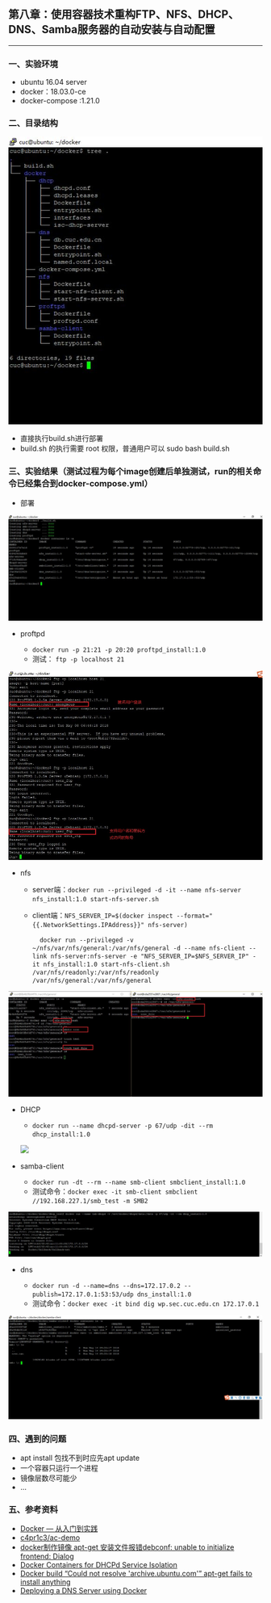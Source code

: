 ## 第八章：使用容器技术重构FTP、NFS、DHCP、DNS、Samba服务器的自动安装与自动配置

----------

### 一、实验环境

* ubuntu 16.04 server 
* docker：18.03.0-ce
* docker-compose :1.21.0

### 二、目录结构

 ![11](HW8_img/11.JPG)

* 直接执行build.sh进行部署
* build.sh 的执行需要 root 权限，普通用户可以 sudo bash build.sh

### 三、实验结果（测试过程为每个image创建后单独测试，run的相关命令已经集合到docker-compose.yml）

* 部署

 ![12](HW8_img/12.JPG)


* proftpd

	* `docker run -p 21:21 -p 20:20 proftpd_install:1.0`
	* 测试： `ftp -p localhost 21`

 ![5](HW8_img/5.JPG)

* nfs
	
	* server端：`docker run --privileged -d -it --name nfs-server nfs_install:1.0 start-nfs-server.sh`
	* client端：`NFS_SERVER_IP=$(docker inspect --format="{{.NetworkSettings.IPAddress}}" nfs-server)`

    		docker run --privileged -v ~/nfs/var/nfs/general:/var/nfs/general -d --name nfs-client --link nfs-server:nfs-server -e "NFS_SERVER_IP=$NFS_SERVER_IP" -it nfs_install:1.0 start-nfs-client.sh /var/nfs/readonly:/var/nfs/readonly /var/nfs/general:/var/nfs/general
     

 ![6](HW8_img/6.JPG)

* DHCP

	* `docker run --name dhcpd-server -p 67/udp -dit --rm dhcp_install:1.0`

	![](https://i.imgur.com/UI1kc6v.jpg)

	

* samba-client

	* `docker run -dt --rm --name smb-client smbclient_install:1.0`
	* 测试命令：`docker exec -it smb-client smbclient //192.168.227.1/smb_test -m SMB2`


 ![8](HW8_img/8.JPG)

	

* dns

	* `docker run -d --name=dns --dns=172.17.0.2 --publish=172.17.0.1:53:53/udp dns_install:1.0`
	* 测试命令：`docker exec -it bind dig wp.sec.cuc.edu.cn 172.17.0.1`

 ![9](HW8_img/9.JPG)


### 四、遇到的问题

* apt install 包找不到时应先apt update
* 一个容器只运行一个进程
* 镜像层数尽可能少
* ...

### 五、参考资料

* [Docker — 从入门到实践](https://legacy.gitbook.com/book/yeasy/docker_practice/details)
* [c4pr1c3/ac-demo](https://github.com/c4pr1c3/ac-demo)
* [docker制作镜像 apt-get 安装文件报错debconf: unable to initialize frontend: Dialog](https://blog.csdn.net/a19891024/article/details/78250967)
* [Docker Containers for DHCPd Service Isolation](https://hunted.codes/articles/docker-containers-for-dhcpd-service-isolation/)
* [Docker build “Could not resolve 'archive.ubuntu.com'” apt-get fails to install anything](https://stackoverflow.com/questions/24991136/docker-build-could-not-resolve-archive-ubuntu-com-apt-get-fails-to-install-a?utm_medium=organic&utm_source=google_rich_qa&utm_campaign=google_rich_qa)
* [Deploying a DNS Server using Docker](http://www.damagehead.com/blog/2015/04/28/deploying-a-dns-server-using-docker/)